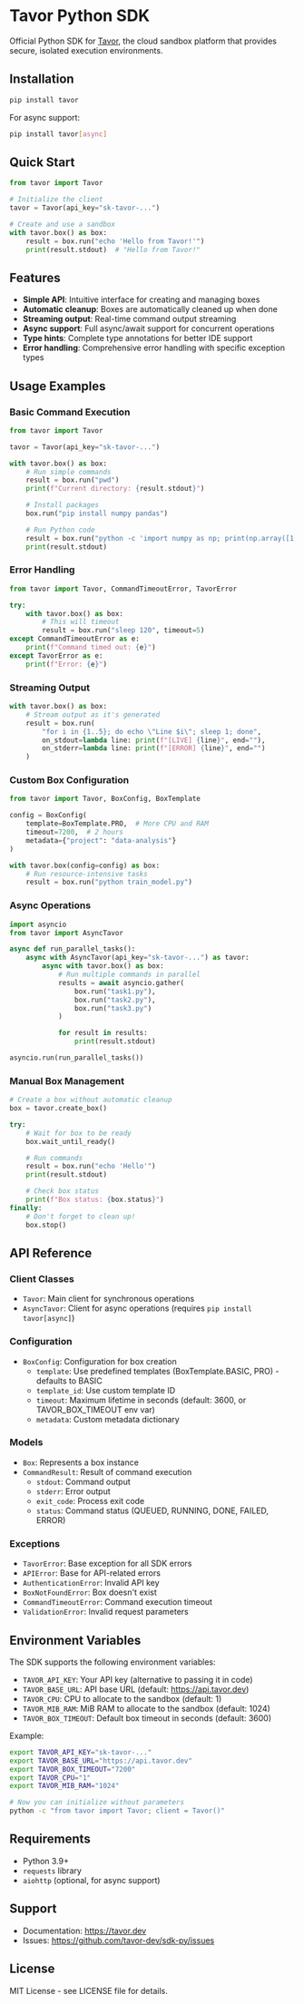 # Tavor Python SDK

Official Python SDK for [Tavor](https://tavor.dev), the cloud sandbox platform that provides secure, isolated execution environments.

## Installation

```bash
pip install tavor
```

For async support:

```bash
pip install tavor[async]
```

## Quick Start

```python
from tavor import Tavor

# Initialize the client
tavor = Tavor(api_key="sk-tavor-...")

# Create and use a sandbox
with tavor.box() as box:
    result = box.run("echo 'Hello from Tavor!'")
    print(result.stdout)  # "Hello from Tavor!"
```

## Features

- **Simple API**: Intuitive interface for creating and managing boxes
- **Automatic cleanup**: Boxes are automatically cleaned up when done
- **Streaming output**: Real-time command output streaming
- **Async support**: Full async/await support for concurrent operations
- **Type hints**: Complete type annotations for better IDE support
- **Error handling**: Comprehensive error handling with specific exception types

## Usage Examples

### Basic Command Execution

```python
from tavor import Tavor

tavor = Tavor(api_key="sk-tavor-...")

with tavor.box() as box:
    # Run simple commands
    result = box.run("pwd")
    print(f"Current directory: {result.stdout}")

    # Install packages
    box.run("pip install numpy pandas")

    # Run Python code
    result = box.run("python -c 'import numpy as np; print(np.array([1,2,3]))'")
    print(result.stdout)
```

### Error Handling

```python
from tavor import Tavor, CommandTimeoutError, TavorError

try:
    with tavor.box() as box:
        # This will timeout
        result = box.run("sleep 120", timeout=5)
except CommandTimeoutError as e:
    print(f"Command timed out: {e}")
except TavorError as e:
    print(f"Error: {e}")
```

### Streaming Output

```python
with tavor.box() as box:
    # Stream output as it's generated
    result = box.run(
        "for i in {1..5}; do echo \"Line $i\"; sleep 1; done",
        on_stdout=lambda line: print(f"[LIVE] {line}", end=""),
        on_stderr=lambda line: print(f"[ERROR] {line}", end="")
    )
```

### Custom Box Configuration

```python
from tavor import Tavor, BoxConfig, BoxTemplate

config = BoxConfig(
    template=BoxTemplate.PRO,  # More CPU and RAM
    timeout=7200,  # 2 hours
    metadata={"project": "data-analysis"}
)

with tavor.box(config=config) as box:
    # Run resource-intensive tasks
    result = box.run("python train_model.py")
```

### Async Operations

```python
import asyncio
from tavor import AsyncTavor

async def run_parallel_tasks():
    async with AsyncTavor(api_key="sk-tavor-...") as tavor:
        async with tavor.box() as box:
            # Run multiple commands in parallel
            results = await asyncio.gather(
                box.run("task1.py"),
                box.run("task2.py"),
                box.run("task3.py")
            )

            for result in results:
                print(result.stdout)

asyncio.run(run_parallel_tasks())
```

### Manual Box Management

```python
# Create a box without automatic cleanup
box = tavor.create_box()

try:
    # Wait for box to be ready
    box.wait_until_ready()

    # Run commands
    result = box.run("echo 'Hello'")
    print(result.stdout)

    # Check box status
    print(f"Box status: {box.status}")
finally:
    # Don't forget to clean up!
    box.stop()
```

## API Reference

### Client Classes

- `Tavor`: Main client for synchronous operations
- `AsyncTavor`: Client for async operations (requires `pip install tavor[async]`)

### Configuration

- `BoxConfig`: Configuration for box creation
  - `template`: Use predefined templates (BoxTemplate.BASIC, PRO) - defaults to BASIC
  - `template_id`: Use custom template ID
  - `timeout`: Maximum lifetime in seconds (default: 3600, or TAVOR_BOX_TIMEOUT env var)
  - `metadata`: Custom metadata dictionary

### Models

- `Box`: Represents a box instance
- `CommandResult`: Result of command execution
  - `stdout`: Command output
  - `stderr`: Error output
  - `exit_code`: Process exit code
  - `status`: Command status (QUEUED, RUNNING, DONE, FAILED, ERROR)

### Exceptions

- `TavorError`: Base exception for all SDK errors
- `APIError`: Base for API-related errors
- `AuthenticationError`: Invalid API key
- `BoxNotFoundError`: Box doesn't exist
- `CommandTimeoutError`: Command execution timeout
- `ValidationError`: Invalid request parameters

## Environment Variables

The SDK supports the following environment variables:

- `TAVOR_API_KEY`: Your API key (alternative to passing it in code)
- `TAVOR_BASE_URL`: API base URL (default: <https://api.tavor.dev>)
- `TAVOR_CPU`: CPU to allocate to the sandbox (default: 1)
- `TAVOR_MIB_RAM`: MiB RAM to allocate to the sandbox (default: 1024)
- `TAVOR_BOX_TIMEOUT`: Default box timeout in seconds (default: 3600)

Example:

```bash
export TAVOR_API_KEY="sk-tavor-..."
export TAVOR_BASE_URL="https://api.tavor.dev"
export TAVOR_BOX_TIMEOUT="7200"
export TAVOR_CPU="1"
export TAVOR_MIB_RAM="1024"

# Now you can initialize without parameters
python -c "from tavor import Tavor; client = Tavor()"
```

## Requirements

- Python 3.9+
- `requests` library
- `aiohttp` (optional, for async support)

## Support

- Documentation: <https://tavor.dev>
- Issues: <https://github.com/tavor-dev/sdk-py/issues>

## License

MIT License - see LICENSE file for details.
